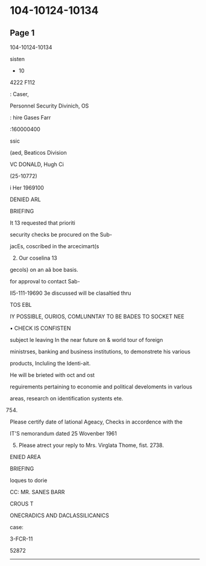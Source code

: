 # 104-10124-10134

## Page 1

104-10124-10134

sisten

* 10

4222 F112

: Caser,

Personnel Security Divinich, OS

: hire Gases Farr

:160000400

ssic

(aed, Beaticos Division

VC DONALD, Hugh Ci

(25-10772)

i Her 1969100

DENIED ARL

BRIEFING

It 13 requested that prioriti

security checks be procured on the Sub-

jacEs, coscribed in the arcecimart(s

2. Our coselina 13

gecols) on an aã boe basis.

for approval to contact Sab-

II5-111-19690 3e discussed will be clasaltied thru

TOS EBL

IY POSSIBLE, OURIOS, COMLUNNTAY TO BE BADES TO SOCKET NEE

• CHECK IS CONFISTEN

subject le leaving In the near future on & world tour of foreign

ministrses, banking and business institutions, to demonstrete his various

products, Incluling the Identi-ait.

He will be brieted with oct and ost

reguirements pertaining to economie and political develoments in varlous

areas, research on identification systents ete.

754.

Please certify date of Iational Ageacy, Checks in accordence with the

IT'S nemorandum dated 25 Wovenber 1961

5. Please atrect your reply to Mrs. Virglata Thome, fist. 2738.

ENIED AREA

BRIEFING

loques to dorie

CC: MR. SANES BARR

CROUS T

ONECRADICS AND DACLASSILICANICS

case:

3-FCR-11

52872

---

